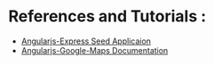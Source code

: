 # References and Tutorials :
* [Angularjs-Express Seed Applicaion](http://briantford.com/blog/angular-express)
* [Angularjs-Google-Maps Documentation](http://angular-ui.github.io/angular-google-maps/#!/api)
